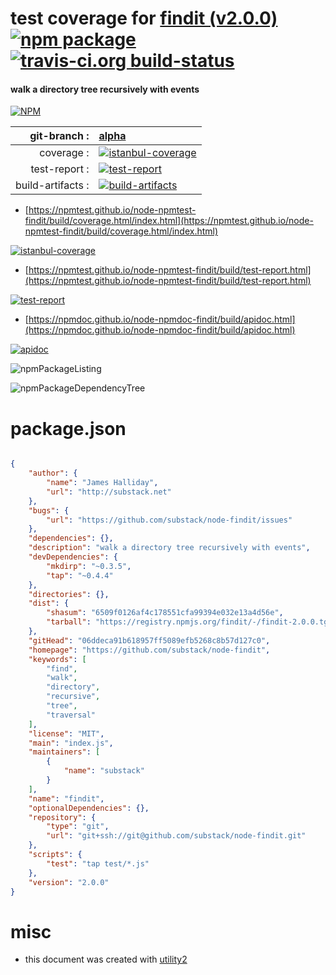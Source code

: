 # test coverage for  [findit (v2.0.0)](https://github.com/substack/node-findit)  [![npm package](https://img.shields.io/npm/v/npmtest-findit.svg?style=flat-square)](https://www.npmjs.org/package/npmtest-findit) [![travis-ci.org build-status](https://api.travis-ci.org/npmtest/node-npmtest-findit.svg)](https://travis-ci.org/npmtest/node-npmtest-findit)
#### walk a directory tree recursively with events

[![NPM](https://nodei.co/npm/findit.png?downloads=true&downloadRank=true&stars=true)](https://www.npmjs.com/package/findit)

| git-branch : | [alpha](https://github.com/npmtest/node-npmtest-findit/tree/alpha)|
|--:|:--|
| coverage : | [![istanbul-coverage](https://npmtest.github.io/node-npmtest-findit/build/coverage.badge.svg)](https://npmtest.github.io/node-npmtest-findit/build/coverage.html/index.html)|
| test-report : | [![test-report](https://npmtest.github.io/node-npmtest-findit/build/test-report.badge.svg)](https://npmtest.github.io/node-npmtest-findit/build/test-report.html)|
| build-artifacts : | [![build-artifacts](https://npmtest.github.io/node-npmtest-findit/glyphicons_144_folder_open.png)](https://github.com/npmtest/node-npmtest-findit/tree/gh-pages/build)|

- [https://npmtest.github.io/node-npmtest-findit/build/coverage.html/index.html](https://npmtest.github.io/node-npmtest-findit/build/coverage.html/index.html)

[![istanbul-coverage](https://npmtest.github.io/node-npmtest-findit/build/screenCapture.buildCi.browser.%252Ftmp%252Fbuild%252Fcoverage.lib.html.png)](https://npmtest.github.io/node-npmtest-findit/build/coverage.html/index.html)

- [https://npmtest.github.io/node-npmtest-findit/build/test-report.html](https://npmtest.github.io/node-npmtest-findit/build/test-report.html)

[![test-report](https://npmtest.github.io/node-npmtest-findit/build/screenCapture.buildCi.browser.%252Ftmp%252Fbuild%252Ftest-report.html.png)](https://npmtest.github.io/node-npmtest-findit/build/test-report.html)

- [https://npmdoc.github.io/node-npmdoc-findit/build/apidoc.html](https://npmdoc.github.io/node-npmdoc-findit/build/apidoc.html)

[![apidoc](https://npmdoc.github.io/node-npmdoc-findit/build/screenCapture.buildCi.browser.%252Ftmp%252Fbuild%252Fapidoc.html.png)](https://npmdoc.github.io/node-npmdoc-findit/build/apidoc.html)

![npmPackageListing](https://npmtest.github.io/node-npmtest-findit/build/screenCapture.npmPackageListing.svg)

![npmPackageDependencyTree](https://npmtest.github.io/node-npmtest-findit/build/screenCapture.npmPackageDependencyTree.svg)



# package.json

```json

{
    "author": {
        "name": "James Halliday",
        "url": "http://substack.net"
    },
    "bugs": {
        "url": "https://github.com/substack/node-findit/issues"
    },
    "dependencies": {},
    "description": "walk a directory tree recursively with events",
    "devDependencies": {
        "mkdirp": "~0.3.5",
        "tap": "~0.4.4"
    },
    "directories": {},
    "dist": {
        "shasum": "6509f0126af4c178551cfa99394e032e13a4d56e",
        "tarball": "https://registry.npmjs.org/findit/-/findit-2.0.0.tgz"
    },
    "gitHead": "06ddeca91b618957ff5089efb5268c8b57d127c0",
    "homepage": "https://github.com/substack/node-findit",
    "keywords": [
        "find",
        "walk",
        "directory",
        "recursive",
        "tree",
        "traversal"
    ],
    "license": "MIT",
    "main": "index.js",
    "maintainers": [
        {
            "name": "substack"
        }
    ],
    "name": "findit",
    "optionalDependencies": {},
    "repository": {
        "type": "git",
        "url": "git+ssh://git@github.com/substack/node-findit.git"
    },
    "scripts": {
        "test": "tap test/*.js"
    },
    "version": "2.0.0"
}
```



# misc
- this document was created with [utility2](https://github.com/kaizhu256/node-utility2)
